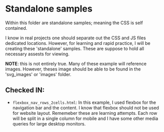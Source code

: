 # Standalone samples
Within this folder are standalone samples; meaning the CSS is self contained. 

I know in real projects one should separate out the CSS and JS files
dedicated locations. However, for learning and rapid practice, I will be
creating these 'standalone' samples. These are suppose to hold all necessary
assests for viewing.

**NOTE**: this is not entirely true. Many of these example will reference images. 
However, theses image should be able to be found in the 'svg_images' or 'images' 
folder. 


## Checked IN: 


* `flexbox_nav_rows_2cells.html`: In this example, I used flexbox for the navigation
bar and the content. I know that flexbox should not be used for website layout. 
Rememeber these are learning attempts. Each row will be split in a single column 
for mobile and I have some other media queries for large desktop monitors. 
